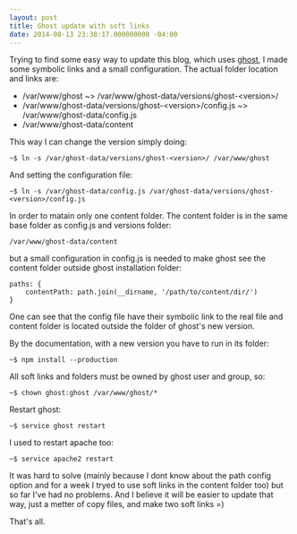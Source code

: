 ```yaml
---
layout: post
title: Ghost update with soft links
date: 2014-08-13 23:38:17.000000000 -04:00
---
```

Trying to find some easy way to update this blog, which uses [ghost](https://ghost.org/), I made some symbolic links and a small configuration.
The actual folder location and links are:

* /var/www/ghost ~> /var/www/ghost-data/versions/ghost-&lt;version>/
* /var/www/ghost-data/versions/ghost-&lt;version>/config.js ~> /var/www/ghost-data/config.js
* /var/www/ghost-data/content

This way I can change the version simply doing:

	~$ ln -s /var/ghost-data/versions/ghost-<version>/ /var/www/ghost

And setting the configuration file:

	~$ ln -s /var/ghost-data/config.js /var/ghost-data/versions/ghost-<version>/config.js
    
In order to matain only one content folder. The content folder is in the same base folder as config.js and versions folder:

	/var/www/ghost-data/content

but a small configuration in config.js is needed to make ghost see the content folder outside ghost installation folder:
	
    paths: {
    	contentPath: path.join(__dirname, '/path/to/content/dir/')
	}

One can see that the config file have their symbolic link to the real file and content folder is located outside the folder of ghost's new version.

By the documentation, with a new version you have to run in its folder:

	~$ npm install --production

All soft links and folders must be owned by ghost user and group, so:

	~$ chown ghost:ghost /var/www/ghost/*
    
Restart ghost:

	~$ service ghost restart

I used to restart apache too:

	~$ service apache2 restart

It was hard to solve (mainly because I dont know about the path config option and for a week I tryed to use soft links in the content folder too) but so far I've had no problems. And I believe it will be easier to update that way, just a metter of copy files, and make two soft links =)

That's all.
